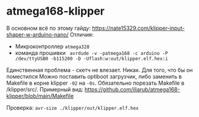 # atmega168-klipper

В основном всё по этому гайду: https://nate15329.com/klipper-input-shaper-w-arduino-nano/
Отличия:
* Микроконтроллер `atmega328`
* команда прошивки ` avrdude -v -patmega168 -c arduino -P /dev/ttyUSB0 -b115200 -D -Uflash:w:out/klipper.elf.hex:i`

Единственная проблема - скетч не влезает. Никак.
Для того, что бы он поместился Можно поставить optiboot загрузчик, либо заменить в Makefile в корне klipper `-02` на `-0s`.
Обязательно порезать Makefile в /klipper/src/. Примерный вид: https://github.com/iliarub/atmega168-klipper/blob/main/Makefile

Проверка: `avr-size ./klipper/out/klipper.elf.hex`
